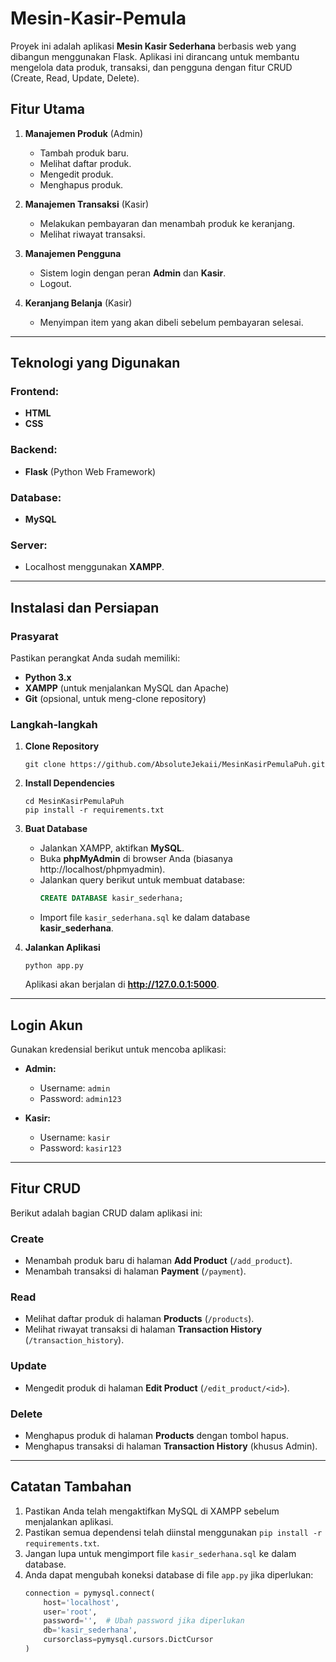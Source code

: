 # Mesin-Kasir-Pemula

Proyek ini adalah aplikasi **Mesin Kasir Sederhana** berbasis web yang dibangun menggunakan Flask. Aplikasi ini dirancang untuk membantu mengelola data produk, transaksi, dan pengguna dengan fitur CRUD (Create, Read, Update, Delete).

## Fitur Utama
1. **Manajemen Produk** (Admin)
   - Tambah produk baru.
   - Melihat daftar produk.
   - Mengedit produk.
   - Menghapus produk.
   
2. **Manajemen Transaksi** (Kasir)
   - Melakukan pembayaran dan menambah produk ke keranjang.
   - Melihat riwayat transaksi.
   
3. **Manajemen Pengguna**
   - Sistem login dengan peran **Admin** dan **Kasir**.
   - Logout.

4. **Keranjang Belanja** (Kasir)
   - Menyimpan item yang akan dibeli sebelum pembayaran selesai.

---

## Teknologi yang Digunakan

### Frontend:
- **HTML**
- **CSS**

### Backend:
- **Flask** (Python Web Framework)

### Database:
- **MySQL**

### Server:
- Localhost menggunakan **XAMPP**.

---

## Instalasi dan Persiapan

### Prasyarat
Pastikan perangkat Anda sudah memiliki:
- **Python 3.x**
- **XAMPP** (untuk menjalankan MySQL dan Apache)
- **Git** (opsional, untuk meng-clone repository)

### Langkah-langkah
1. **Clone Repository**
   ```
   git clone https://github.com/AbsoluteJekaii/MesinKasirPemulaPuh.git
   ```

2. **Install Dependencies**
   ```
   cd MesinKasirPemulaPuh
   pip install -r requirements.txt
   ```

3. **Buat Database**
   - Jalankan XAMPP, aktifkan **MySQL**.
   - Buka **phpMyAdmin** di browser Anda (biasanya http://localhost/phpmyadmin).
   - Jalankan query berikut untuk membuat database:
     ```sql
     CREATE DATABASE kasir_sederhana;
     ```
   - Import file `kasir_sederhana.sql` ke dalam database **kasir_sederhana**.

4. **Jalankan Aplikasi**
   ```
   python app.py
   ```
   Aplikasi akan berjalan di **http://127.0.0.1:5000**.

---

## Login Akun
Gunakan kredensial berikut untuk mencoba aplikasi:

- **Admin:**
  - Username: `admin`
  - Password: `admin123`

- **Kasir:**
  - Username: `kasir`
  - Password: `kasir123`

---

## Fitur CRUD
Berikut adalah bagian CRUD dalam aplikasi ini:

### **Create**
- Menambah produk baru di halaman **Add Product** (`/add_product`).
- Menambah transaksi di halaman **Payment** (`/payment`).

### **Read**
- Melihat daftar produk di halaman **Products** (`/products`).
- Melihat riwayat transaksi di halaman **Transaction History** (`/transaction_history`).

### **Update**
- Mengedit produk di halaman **Edit Product** (`/edit_product/<id>`).

### **Delete**
- Menghapus produk di halaman **Products** dengan tombol hapus.
- Menghapus transaksi di halaman **Transaction History** (khusus Admin).

---

## Catatan Tambahan
1. Pastikan Anda telah mengaktifkan MySQL di XAMPP sebelum menjalankan aplikasi.
2. Pastikan semua dependensi telah diinstal menggunakan `pip install -r requirements.txt`.
3. Jangan lupa untuk mengimport file `kasir_sederhana.sql` ke dalam database.
4. Anda dapat mengubah koneksi database di file `app.py` jika diperlukan:
   ```python
   connection = pymysql.connect(
       host='localhost',
       user='root',
       password='',  # Ubah password jika diperlukan
       db='kasir_sederhana',
       cursorclass=pymysql.cursors.DictCursor
   )
